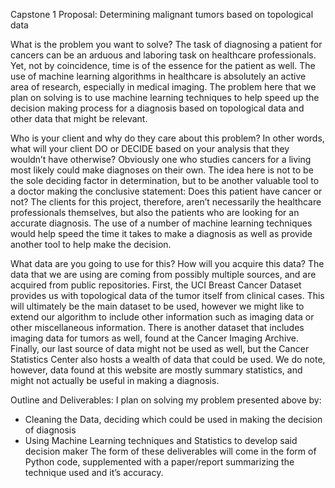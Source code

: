 Capstone 1 Proposal: 
Determining malignant tumors based on topological data

What is the problem you want to solve?
	The task of diagnosing a patient for cancers can be an arduous and laboring task on healthcare professionals. Yet, not by coincidence, time is of the essence for the patient as well. The use of machine learning algorithms in healthcare is absolutely an active area of research, especially in medical imaging. The problem here that we plan on solving is to use machine learning techniques to help speed up the decision making process for a diagnosis based on topological data and other data that might be relevant.

Who is your client and why do they care about this problem? In other words, what will your client  DO or DECIDE based on your analysis that they wouldn’t have otherwise?
	Obviously one who studies cancers for a living most likely could make diagnoses on their own. The idea here is not to be the sole deciding factor in determination, but to be another valuable tool to a doctor making the conclusive statement: Does this patient have cancer or not? The clients for this project, therefore, aren’t necessarily the healthcare professionals themselves, but also the patients who are looking for an accurate diagnosis. The use of a number of machine learning techniques would help speed the time it takes to make a diagnosis as well as provide another tool to help make the decision.

What data are you going to use for this? How will you acquire this data?
	The data that we are using are coming from possibly multiple sources, and are acquired from public repositories. First, the UCI Breast Cancer Dataset provides us with topological data of the tumor itself from clinical cases. This will ultimately be the main dataset to be used, however we might like to extend our algorithm to include other information such as imaging data or other miscellaneous  information. There is another dataset that includes imaging data for tumors as well, found at the Cancer Imaging Archive. Finally, our last source of data might not be used as well, but the Cancer Statistics Center also hosts a wealth of data that could be used. We do note, however, data found at this website are mostly summary statistics, and might not actually be useful in making a diagnosis. 

Outline and Deliverables:
	I plan on solving my problem presented above by:
-	Cleaning the Data, deciding which could be used in making the decision of diagnosis
-	Using Machine Learning techniques and Statistics to develop said decision maker
The form of these deliverables will come in the form of Python code, supplemented with a paper/report summarizing the technique used and it’s accuracy.
